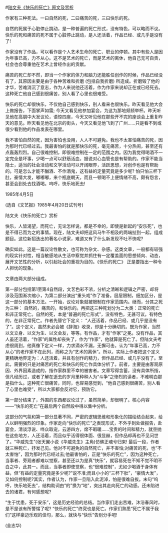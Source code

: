 #[陆文夫《快乐的死亡》原文及赏析](https://www.vrrw.net/wx/9128.html)

作家有三种死法。一曰自然的死，二曰痛苦的死，三曰快乐的死。

自然的死属于心脏停止跳动，是一种普遍的死亡形式，没有特色，可以略而不议。快乐的死和痛苦的死不属于心脏停止跳动，是人还活着，作品已经、或几乎是没有了!

作家没有了作品，可以看作是个人艺术生命的死亡、职业的停顿。其中有些人是因为年事已高，力不从心。这不是艺术的死亡，而是艺术的离休，他自己无可自责，社会也会尊重他在艺术上曾经作出的贡献。



痛苦的死亡却不然，即当一个作家的体力和脑力还能胜任创作的时候，作品已经没有了，其原因主要是由于各种苦难和折磨 (包括自我折磨) 所造成。折磨毁了他的才华，苦难消沉了意志，作为人来说他还活着，作为作家来说却正在或已经死去。这种死亡他自己感到很痛苦，别人看了心里也很难受。

快乐的死亡却很快乐，不仅他自己感到快乐，别人看来也很快乐。昨天看见他大会上做报告，下面掌声如雷; 今天又看见他参加宴会，为这为那地频频举杯。昨天听见他在高朋中大发议论，语惊四座，今天又听见他在那些开不完的座谈会上重复昨天的意见。昨天看见他在北京的街头，今天又看见他飞到了广州……只是看不到或很少看到他的作品发表在哪里。

我不害怕自然的死，因为害怕也没用，人人不可避免。我也不太害怕痛苦的死，因为那时代已经过去。我最害怕的就是那快乐的死，毫无痛苦，十分热闹，甚至还有点轰轰烈烈。自己很难控制，即很难控制在一定的范围之内。因为我觉得喝酒不一定完全是坏事，少喝一点可以舒筋活血，据说对心血管也是有帮助的。作家不能当隐士，适当的社会活动和文学活动可以开阔眼界，活跃思想，对创作也是有帮助的。可是怎么才能不酗酒、不作酒鬼，这有益的定量究竟是多少呢? 怕只怕三杯下肚，豪情大发，嘟嘟嘟，来个瓶底朝天，而且一顿喝不上便情绪不高，颇有怨言，甚至会到处去找酒喝。呜呼，快乐地死去!

1985年4月5日

(选自《文艺报》1985年4月20日试刊号)

陆文夫《快乐的死亡》赏析

快乐，人皆渴望，而死亡，无论怎样说，都是不幸的，即使是新起的“安乐死”，也是不得已而为之的事情。现在，陆文夫却把这风马牛不相及的两端扯到一起，组成题目。这位新招迭出的著名小说家，难道又有了什么新发现不吐不快呢?

确实如此。这是一篇议论性散文，也可称为杂文、杂感。这类文章，一般都有较强的现实针对性，相当敏感地从生活中察觉并抓住有一定覆盖面的思想倾向、动态，展开文艺性的分析，以引起社会的重视为目的。《快乐的死亡》 正是要指出一种令人担忧的现象。

文章由两大部分组成。

第一部分包括第1至第4自然段，文艺色彩不浓，分析之清晰和逻辑之严密，却将涉及范围渐次缩小，为第二部分演出“重头戏”作了准备。层层限制，细加区分，是这一部分的基本方法。一开始，议论对象就被限制在作家范围内。继而，分其之死为三种： 自然的，痛苦的，和快乐的。再把这三种死划分为二大类：正常的死亡和非正常死亡。自然的死，本是“普遍的死亡形式”，没有特色，无甚可议。有特色的，在非正常死亡。作者先替它下定义： “人还活着，作品已经、或几乎是没有了”。这个定义，虽然未必会被《辞海》收录，却是十分确切的。既为作家，当然以文立身、以文为生、以文会友，等等。有作品，才有“作家”之冕。没有作品，其人虽还活着，“作家”的属性却丧失了，作为“作家”，他就算是死亡了。但陆文夫考虑很周到，他真像下定义一样，力求滴水不漏，无懈可击。认为“年事已高，力不从心”的老作家不在此列，而称之为“艺术的离休”。所以，实际上作者把这个定义更精确地界定为：人还活着，并且有创作的精力，但作品已经、或几乎没有了。至此，需要的只是对痛苦的死亡和快乐的死亡作具体分析了。前者，主要是由客观原因、外界因素造成的，指作家群里不幸的被害者。文章写得含蓄，没有具体所指，但凡经历过，或者了解在逝去的岁月里种种人为“斗争”之惨烈的读者，不难明白那是指什么。这种死亡很痛苦，同时，也容易感觉到，“他自己感到很痛苦，别人看了心里也难受”，所以大家都会反对它，预防它。

第一部分结束了，外围的东西都议论过了，虽然简单，却很明了。核心内容——“快乐的死亡”在最后两个自然段中得以集中分析。

这部分的气氛和第一部分显著不同，严密的逻辑思维和形象化的描绘结合起来，给人以鲜明强烈的印象。作家走向“快乐的死亡”之表现形式，不外乎到处做报告，赴宴会，清谈浮说、哗众取宠，云游四方，席不暇暖……宝贵的时间和精力，就空抛在这些地方，人还活着，而且似乎活得很体面、很显赫，但作品却再也不见问世了。“华威先生”(张天翼小说《华威先生》主角)仿佛正魂兮归来! 最后一段，作者就三种死亡，抒发己见。他对不可避免的自然死亡，并不害怕;对痛苦的死，也“不太害怕”，因为那时代已经过去;他最害怕的，正是“快乐的死亡”，因为这种死亡，当事者、旁观者都难以觉察，甚至还以为是真“快乐”，就容易死在不知不觉不明不白之中，此其一。而且，当事者即使觉察，也“很难控制”，尤如少喝酒于身体有益，但“有益的定量究竟是多少呢?”说不准;而且小小的“三杯下肚”，“豪情大发”，又如何控制呢?其实，作者认为，作家一旦陷入此泥淖，怕是很难自拔。末句“呜呼，快乐地死去”，结构助词由“的”换为“地”，突出其走向死亡的动感。还未陷进去的诸君，有何感想呢?

“生于忧患，死于安乐”，这是历史经验的总结。当作家们走出苦难，沐浴春风时，是不是该有所警惕了呢? “快乐的死亡”终究也是死亡。作家们熟悉“死亡不属于我们”这样豪迈乐观的佳句，那么，就快与“快乐”告别分手吧!

(金志华)

